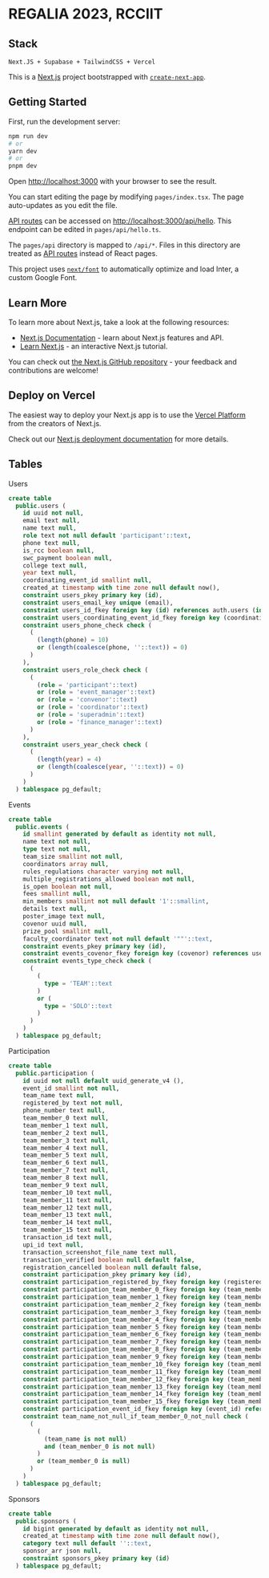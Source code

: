 # REGALIA 2023, RCCIIT

## Stack

`Next.JS + Supabase + TailwindCSS + Vercel`

This is a [Next.js](https://nextjs.org/) project bootstrapped with [`create-next-app`](https://github.com/vercel/next.js/tree/canary/packages/create-next-app).

## Getting Started

First, run the development server:

```bash
npm run dev
# or
yarn dev
# or
pnpm dev
```

Open [http://localhost:3000](http://localhost:3000) with your browser to see the result.

You can start editing the page by modifying `pages/index.tsx`. The page auto-updates as you edit the file.

[API routes](https://nextjs.org/docs/api-routes/introduction) can be accessed on [http://localhost:3000/api/hello](http://localhost:3000/api/hello). This endpoint can be edited in `pages/api/hello.ts`.

The `pages/api` directory is mapped to `/api/*`. Files in this directory are treated as [API routes](https://nextjs.org/docs/api-routes/introduction) instead of React pages.

This project uses [`next/font`](https://nextjs.org/docs/basic-features/font-optimization) to automatically optimize and load Inter, a custom Google Font.

## Learn More

To learn more about Next.js, take a look at the following resources:

- [Next.js Documentation](https://nextjs.org/docs) - learn about Next.js features and API.
- [Learn Next.js](https://nextjs.org/learn) - an interactive Next.js tutorial.

You can check out [the Next.js GitHub repository](https://github.com/vercel/next.js/) - your feedback and contributions are welcome!

## Deploy on Vercel

The easiest way to deploy your Next.js app is to use the [Vercel Platform](https://vercel.com/new?utm_medium=default-template&filter=next.js&utm_source=create-next-app&utm_campaign=create-next-app-readme) from the creators of Next.js.

Check out our [Next.js deployment documentation](https://nextjs.org/docs/deployment) for more details.

## Tables

Users

```sql
create table
  public.users (
    id uuid not null,
    email text null,
    name text null,
    role text not null default 'participant'::text,
    phone text null,
    is_rcc boolean null,
    swc_payment boolean null,
    college text null,
    year text null,
    coordinating_event_id smallint null,
    created_at timestamp with time zone null default now(),
    constraint users_pkey primary key (id),
    constraint users_email_key unique (email),
    constraint users_id_fkey foreign key (id) references auth.users (id) on delete cascade,
    constraint users_coordinating_event_id_fkey foreign key (coordinating_event_id) references events (id),
    constraint users_phone_check check (
      (
        (length(phone) = 10)
        or (length(coalesce(phone, ''::text)) = 0)
      )
    ),
    constraint users_role_check check (
      (
        (role = 'participant'::text)
        or (role = 'event_manager'::text)
        or (role = 'convenor'::text)
        or (role = 'coordinator'::text)
        or (role = 'superadmin'::text)
        or (role = 'finance_manager'::text)
      )
    ),
    constraint users_year_check check (
      (
        (length(year) = 4)
        or (length(coalesce(year, ''::text)) = 0)
      )
    )
  ) tablespace pg_default;
```

Events

```sql
create table
  public.events (
    id smallint generated by default as identity not null,
    name text not null,
    type text not null,
    team_size smallint not null,
    coordinators array null,
    rules_regulations character varying not null,
    multiple_registrations_allowed boolean not null,
    is_open boolean not null,
    fees smallint null,
    min_members smallint not null default '1'::smallint,
    details text null,
    poster_image text null,
    covenor uuid null,
    prize_pool smallint null,
    faculty_coordinator text not null default '""'::text,
    constraint events_pkey primary key (id),
    constraint events_covenor_fkey foreign key (covenor) references users (id),
    constraint events_type_check check (
      (
        (
          type = 'TEAM'::text
        )
        or (
          type = 'SOLO'::text
        )
      )
    )
  ) tablespace pg_default;
```

Participation

```sql
create table
  public.participation (
    id uuid not null default uuid_generate_v4 (),
    event_id smallint not null,
    team_name text null,
    registered_by text not null,
    phone_number text null,
    team_member_0 text null,
    team_member_1 text null,
    team_member_2 text null,
    team_member_3 text null,
    team_member_4 text null,
    team_member_5 text null,
    team_member_6 text null,
    team_member_7 text null,
    team_member_8 text null,
    team_member_9 text null,
    team_member_10 text null,
    team_member_11 text null,
    team_member_12 text null,
    team_member_13 text null,
    team_member_14 text null,
    team_member_15 text null,
    transaction_id text null,
    upi_id text null,
    transaction_screenshot_file_name text null,
    transaction_verified boolean null default false,
    registration_cancelled boolean null default false,
    constraint participation_pkey primary key (id),
    constraint participation_registered_by_fkey foreign key (registered_by) references users (email),
    constraint participation_team_member_0_fkey foreign key (team_member_0) references users (email),
    constraint participation_team_member_1_fkey foreign key (team_member_1) references users (email),
    constraint participation_team_member_2_fkey foreign key (team_member_2) references users (email),
    constraint participation_team_member_3_fkey foreign key (team_member_3) references users (email),
    constraint participation_team_member_4_fkey foreign key (team_member_4) references users (email),
    constraint participation_team_member_5_fkey foreign key (team_member_5) references users (email),
    constraint participation_team_member_6_fkey foreign key (team_member_6) references users (email),
    constraint participation_team_member_7_fkey foreign key (team_member_7) references users (email),
    constraint participation_team_member_8_fkey foreign key (team_member_8) references users (email),
    constraint participation_team_member_9_fkey foreign key (team_member_9) references users (email),
    constraint participation_team_member_10_fkey foreign key (team_member_10) references users (email),
    constraint participation_team_member_11_fkey foreign key (team_member_11) references users (email),
    constraint participation_team_member_12_fkey foreign key (team_member_12) references users (email),
    constraint participation_team_member_13_fkey foreign key (team_member_13) references users (email),
    constraint participation_team_member_14_fkey foreign key (team_member_14) references users (email),
    constraint participation_team_member_15_fkey foreign key (team_member_15) references users (email),
    constraint participation_event_id_fkey foreign key (event_id) references events (id),
    constraint team_name_not_null_if_team_member_0_not_null check (
      (
        (
          (team_name is not null)
          and (team_member_0 is not null)
        )
        or (team_member_0 is null)
      )
    )
  ) tablespace pg_default;
```

Sponsors

```sql
create table
  public.sponsors (
    id bigint generated by default as identity not null,
    created_at timestamp with time zone null default now(),
    category text null default ''::text,
    sponsor_arr json null,
    constraint sponsors_pkey primary key (id)
  ) tablespace pg_default;
```
